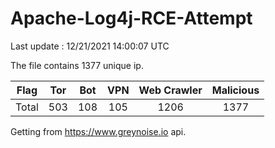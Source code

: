 
# Apache-Log4j-RCE-Attempt

Last update : 12/21/2021 14:00:07 UTC

The file contains 1377 unique ip.

| Flag | Tor | Bot | VPN | Web Crawler | Malicious |
| :-:  | :-: | :-: | :-: | :-:         | :-:       |
| Total| 503  | 108  | 105  | 1206          | 1377        |

Getting from https://www.greynoise.io api.